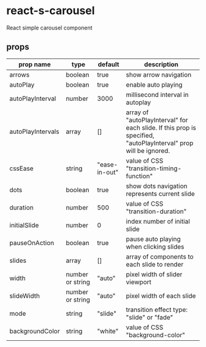 # react-s-carousel

React simple carousel component

## props

prop name | type | default | description
----------|------|---------|-------------
arrows    | boolean | true | show arrow navigation
autoPlay  | boolean | true | enable auto playing
autoPlayInterval | number | 3000 | millisecond interval in autoplay
autoPlayIntervals | array | []   | array of "autoPlayInterval" for each slide. If this prop is specified, "autoPlayInterval" prop will be ignored.
cssEase   | string  | "ease-in-out" | value of CSS "transition-timing-function"
dots      | boolean | true | show dots navigation represents current slide
duration  | number  | 500  | value of CSS "transition-duration"
initialSlide | number | 0  | index number of initial slide
pauseOnAction | boolean | true | pause auto playing when clicking slides
slides        | array   | []   | array of components to each slide to render
width         | number or string | "auto" | pixel width of slider viewport
slideWidth    | number or string | "auto" | pixel width of each slide
mode          | string | "slide" | transition effect type: "slide" or "fade"
backgroundColor | string | "white" | value of CSS "background-color"
